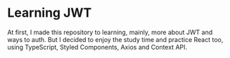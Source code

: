 # Learning JWT

At first, I made this repository to learning, mainly, more about JWT and ways to auth. But I decided to enjoy the study time and practice React too, using TypeScript, Styled Components, Axios and Context API.